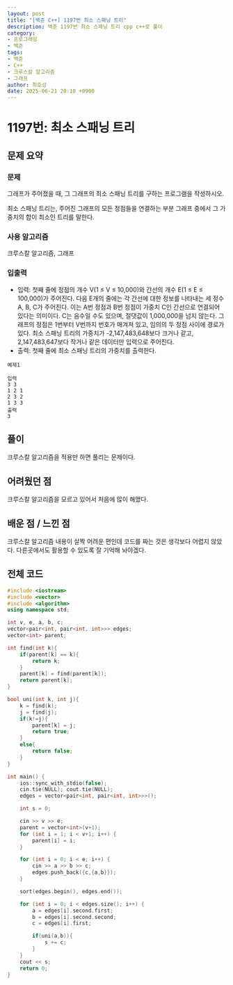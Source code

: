 ```yaml
---
layout: post
title: "[백준 C++] 1197번 최소 스패닝 트리"
description: 백준 1197번 최소 스패닝 트리 cpp c++로 풀이
category:
- 프로그래밍
- 백준
tags:
- 백준
- C++
- 크루스칼 알고리즘
- 그래프
author: 최호성
date: 2025-06-21 20:10 +0900
---
```

# 1197번: 최소 스패닝 트리

## 문제 요약
### 문제
그래프가 주어졌을 때, 그 그래프의 최소 스패닝 트리를 구하는 프로그램을 작성하시오.

최소 스패닝 트리는, 주어진 그래프의 모든 정점들을 연결하는 부분 그래프 중에서 그 가중치의 합이 최소인 트리를 말한다.

### 사용 알고리즘
크루스칼 알고리즘, 그래프

### 입출력
- 입력: 첫째 줄에 정점의 개수 V(1 ≤ V ≤ 10,000)와 간선의 개수 E(1 ≤ E ≤ 100,000)가 주어진다. 다음 E개의 줄에는 각 간선에 대한 정보를 나타내는 세 정수 A, B, C가 주어진다. 이는 A번 정점과 B번 정점이 가중치 C인 간선으로 연결되어 있다는 의미이다. C는 음수일 수도 있으며, 절댓값이 1,000,000을 넘지 않는다.
그래프의 정점은 1번부터 V번까지 번호가 매겨져 있고, 임의의 두 정점 사이에 경로가 있다. 최소 스패닝 트리의 가중치가 -2,147,483,648보다 크거나 같고, 2,147,483,647보다 작거나 같은 데이터만 입력으로 주어진다.
- 출력: 첫째 줄에 최소 스패닝 트리의 가중치를 출력한다.
```
예제1

입력
3 3
1 2 1
2 3 2
1 3 3
출력
3
```
## 풀이
크루스칼 알고리즘을 적용만 하면 풀리는 문제이다.

## 어려웠던 점
크루스칼 알고리즘을 모르고 있어서 처음에 많이 해맸다.

## 배운 점 / 느낀 점
크루스칼 알고리즘 내용이 살짝 어려운 편인데 코드를 짜는 것은 생각보다 어렵지 않았다. 다른곳에서도 활용할 수 있도록 잘 기억해 놔야겠다.

## 전체 코드
```cpp
#include <iostream>
#include <vector>
#include <algorithm>
using namespace std;

int v, e, a, b, c;
vector<pair<int, pair<int, int>>> edges;
vector<int> parent;

int find(int k){
    if(parent[k] == k){
        return k;
    }
    parent[k] = find(parent[k]);
    return parent[k];
}

bool uni(int k, int j){
    k = find(k);
    j = find(j);
    if(k!=j){
        parent[k] = j;
        return true;
    }
    else{
        return false;
    }
}

int main() {
    ios::sync_with_stdio(false);
    cin.tie(NULL); cout.tie(NULL);
    edges = vector<pair<int, pair<int, int>>>();

    int s = 0;

    cin >> v >> e;
    parent = vector<int>(v+1);
    for (int i = 1; i < v+1; i++) {
        parent[i] = i;
    }

    for (int i = 0; i < e; i++) {
        cin >> a >> b >> c;
        edges.push_back({c,{a,b}});
    }

    sort(edges.begin(), edges.end());

    for (int i = 0; i < edges.size(); i++) {
        a = edges[i].second.first;
        b = edges[i].second.second;
        c = edges[i].first;

        if(uni(a,b)){
            s += c;
        }
    }
    cout << s;
    return 0;
}
```
